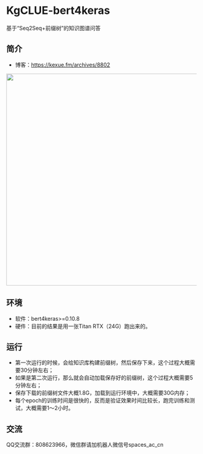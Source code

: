 # KgCLUE-bert4keras
基于“Seq2Seq+前缀树”的知识图谱问答

## 简介
- 博客：https://kexue.fm/archives/8802

<img src="https://kexue.fm/usr/uploads/2021/12/1364258025.png" width=560>

## 环境
- 软件：bert4keras>=0.10.8
- 硬件：目前的结果是用一张Titan RTX（24G）跑出来的。

## 运行
- 第一次运行的时候，会给知识库构建前缀树，然后保存下来，这个过程大概需要30分钟左右；
- 如果是第二次运行，那么就会自动加载保存好的前缀树，这个过程大概需要5分钟左右；
- 保存下载的前缀树文件大概1.8G，加载到运行环境中，大概需要30G内存；
- 每个epoch的训练时间是很快的，反而是验证效果时间比较长，跑完训练和测试，大概需要1～2小时。

## 交流
QQ交流群：808623966，微信群请加机器人微信号spaces_ac_cn
